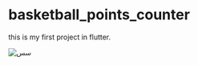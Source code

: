 # basketball_points_counter
this is my first project in flutter.

![سس](https://postimg.cc/9zkP6FRL)
